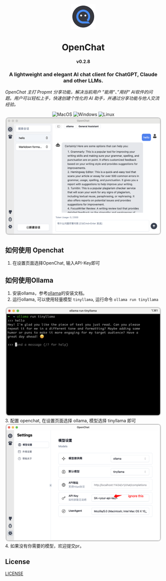 <div align="center">
<img src='./docs/images/icon.png' width='80'>
</div>

<h1 style="text-align: center">
<span>OpenChat</span>
</h1>
<h4 style="text-align: center">v0.2.8</h4>

<h3 style="text-align: center">
    A lightweight and elegant AI chat client for ChatGPT, Claude and other LLMs.
</h3>

<p style="text-align: left">
    <em>OpenChat 主打 Propmt 分享功能，解决当前用户 ”能用“、”用好“ AI软件的问题。用户可以轻松上手，快速创建个性化的 AI 助手，并通过分享功能与他人交流经验。</em>
</p>

<div align=center>
      <img alt="MacOS" src="https://img.shields.io/badge/-MacOS-black?style=flat&logo=apple&logoColor=white" />
      <img alt="Windows" src="https://img.shields.io/badge/-Windows-blue?style=flat&logo=tauri&logoColor=white" />
      <img alt="Linux" src="https://img.shields.io/badge/-Linux-gray?style=flat&logo=linux&logoColor=white" />
<!-- <img alt="Downloads" src="https://img.shields.io/github/downloads/terasum/openchat/total.svg?style=flat" /> -->
</div>

<div align="center">
<img src="./docs/images/ui-index.png" width="680"/>
</div>

## 如何使用 Openchat
1. 在设置页面选择OpenChat, 输入API-Key即可


## 如何使用Ollama
1. 安装ollama，参考[ollama](https://ollama.com/)的安装文档。
2. 运行ollama, 可以使用轻量模型 `tinyllama`, 运行命令 `ollama run tinyllama`
<img alt="ollama tinyollama" src="./docs/images/ollama-tinyllama.png" width="680"/>
3. 配置 openchat, 在设置页面选择 ollama, 模型选择 tinyllama 即可
<img alt="ollama tinyollama" src="./docs/images/ollama-settings.png" width="680"/>
4. 如果没有你需要的模型，欢迎提交pr。


## License

[LICENSE](./LICENSE)
